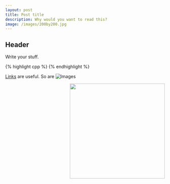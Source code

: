 ```yaml
---
layout: post
title: Post title
description: Why would you want to read this?
image: /images/200by200.jpg
---
```


## Header
Write your stuff.

{% highlight cpp %}
{% endhighlight %}

[Links](http://google.co.uk) are useful.
So are ![Images](/images/images.jpg)

<!-- Image in text is nice -->
<img src="/images/images.jpg" align="right" width="300" />

<!-- But might need to make the paragraph not overlap -->
<div style=" overflow: hidden; zoom: 1;" >
</div>